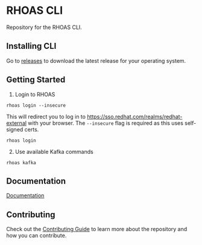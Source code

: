 # RHOAS CLI

Repository for the RHOAS CLI.

## Installing CLI

Go to [releases](https://github.com/bf2fc6cc711aee1a0c2a/cli/releases) to download the latest release for your operating system.

## Getting Started

1. Login to RHOAS

```shell
rhoas login --insecure
```

This will redirect you to log in to https://sso.redhat.com/realms/redhat-external with your browser. The `--insecure` flag is required as this uses self-signed certs.

```shell
rhoas login
```

2. Use available Kafka commands

```
rhoas kafka
```

## Documentation

[Documentation](./docs) 


## Contributing

Check out the [Contributing Guide](./CONTRIBUTING.md) to learn more about the repository and how you can contribute.
